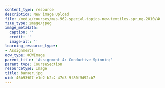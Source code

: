 ```yaml
---
content_type: resource
description: New image Upload
file: /media/courses/mas-962-special-topics-new-textiles-spring-2010/46b93907e1e2b2c247d39f80f5d92cb7_banner.jpg
file_type: image/jpeg
image_metadata:
  caption: ''
  credit: ''
  image-alt: ''
learning_resource_types:
- Assignments
ocw_type: OCWImage
parent_title: 'Assignment 4: Conductive Spinning'
parent_type: CourseSection
resourcetype: Image
title: banner.jpg
uid: 46b93907-e1e2-b2c2-47d3-9f80f5d92cb7
---
```

